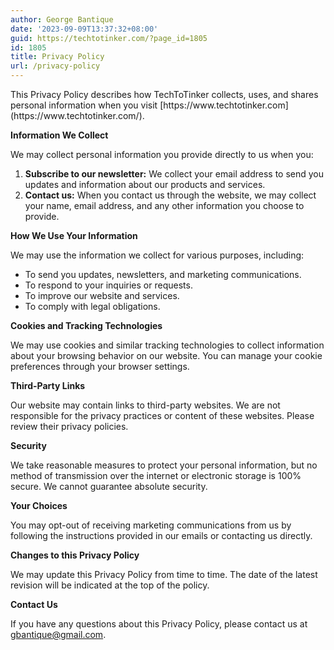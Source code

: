 ```yaml
---
author: George Bantique
date: '2023-09-09T13:37:32+08:00'
guid: https://techtotinker.com/?page_id=1805
id: 1805
title: Privacy Policy
url: /privacy-policy
---
```



<div class="flex-1 overflow-hidden"><div class="react-scroll-to-bottom--css-agnln-79elbk h-full dark:bg-gray-800"><div class="react-scroll-to-bottom--css-agnln-1n7m0yu"><div class="flex flex-col text-sm dark:bg-gray-800"><div class="group w-full text-token-text-primary border-b border-black/10 dark:border-gray-900/50 bg-gray-50 dark:bg-[#444654]" data-testid="conversation-turn-2"><div class="p-4 justify-center text-base md:gap-6 md:py-6 m-auto"><div class="flex flex-1 gap-4 text-base mx-auto md:gap-6 md:max-w-2xl lg:max-w-[38rem] xl:max-w-3xl }"><div class="relative flex w-[calc(100%-50px)] flex-col gap-1 md:gap-3 lg:w-[calc(100%-115px)]"><div class="flex flex-grow flex-col gap-3 max-w-full"><div class="min-h-[20px] flex flex-col items-start gap-3 overflow-x-auto whitespace-pre-wrap break-words"><div class="markdown prose w-full break-words dark:prose-invert light">This Privacy Policy describes how TechToTinker collects, uses, and shares personal information when you visit [https://www.techtotinker.com](https://www.techtotinker.com/).

**Information We Collect**

We may collect personal information you provide directly to us when you:

1. **Subscribe to our newsletter:** We collect your email address to send you updates and information about our products and services.
2. **Contact us:** When you contact us through the website, we may collect your name, email address, and any other information you choose to provide.

**How We Use Your Information**

We may use the information we collect for various purposes, including:

- To send you updates, newsletters, and marketing communications.
- To respond to your inquiries or requests.
- To improve our website and services.
- To comply with legal obligations.

**Cookies and Tracking Technologies**

We may use cookies and similar tracking technologies to collect information about your browsing behavior on our website. You can manage your cookie preferences through your browser settings.

**Third-Party Links**

Our website may contain links to third-party websites. We are not responsible for the privacy practices or content of these websites. Please review their privacy policies.

**Security**

We take reasonable measures to protect your personal information, but no method of transmission over the internet or electronic storage is 100% secure. We cannot guarantee absolute security.

**Your Choices**

You may opt-out of receiving marketing communications from us by following the instructions provided in our emails or contacting us directly.

**Changes to this Privacy Policy**

We may update this Privacy Policy from time to time. The date of the latest revision will be indicated at the top of the policy.

**Contact Us**

If you have any questions about this Privacy Policy, please contact us at [gbantique@gmail.com](mailto:your@email.com).

</div></div></div></div></div></div></div></div></div></div></div>
